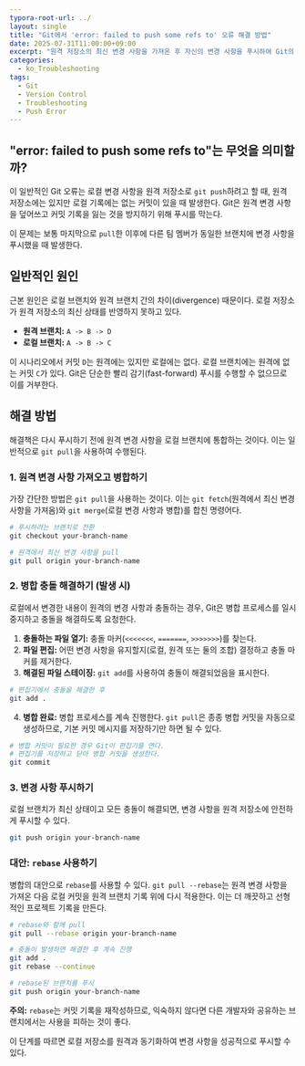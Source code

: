 ```yaml
---
typora-root-url: ../
layout: single
title: "Git에서 'error: failed to push some refs to' 오류 해결 방법"
date: 2025-07-31T11:00:00+09:00
excerpt: "원격 저장소의 최신 변경 사항을 가져온 후 자신의 변경 사항을 푸시하여 Git의 'failed to push some refs' 오류를 해결합니다."
categories:
  - ko_Troubleshooting
tags:
  - Git
  - Version Control
  - Troubleshooting
  - Push Error
---
```


## "error: failed to push some refs to"는 무엇을 의미할까?

이 일반적인 Git 오류는 로컬 변경 사항을 원격 저장소로 `git push`하려고 할 때, 원격 저장소에는 있지만 로컬 기록에는 없는 커밋이 있을 때 발생한다. Git은 원격 변경 사항을 덮어쓰고 커밋 기록을 잃는 것을 방지하기 위해 푸시를 막는다.

이 문제는 보통 마지막으로 `pull`한 이후에 다른 팀 멤버가 동일한 브랜치에 변경 사항을 푸시했을 때 발생한다.

## 일반적인 원인

근본 원인은 로컬 브랜치와 원격 브랜치 간의 차이(divergence) 때문이다. 로컬 저장소가 원격 저장소의 최신 상태를 반영하지 못하고 있다.

- **원격 브랜치:** `A -> B -> D`
- **로컬 브랜치:** `A -> B -> C`

이 시나리오에서 커밋 `D`는 원격에는 있지만 로컬에는 없다. 로컬 브랜치에는 원격에 없는 커밋 `C`가 있다. Git은 단순한 빨리 감기(fast-forward) 푸시를 수행할 수 없으므로 이를 거부한다.

## 해결 방법

해결책은 다시 푸시하기 전에 원격 변경 사항을 로컬 브랜치에 통합하는 것이다. 이는 일반적으로 `git pull`을 사용하여 수행된다.

### 1. 원격 변경 사항 가져오고 병합하기

가장 간단한 방법은 `git pull`을 사용하는 것이다. 이는 `git fetch`(원격에서 최신 변경 사항을 가져옴)와 `git merge`(로컬 변경 사항과 병합)를 합친 명령어다.

```bash
# 푸시하려는 브랜치로 전환
git checkout your-branch-name

# 원격에서 최신 변경 사항을 pull
git pull origin your-branch-name
```

### 2. 병합 충돌 해결하기 (발생 시)

로컬에서 변경한 내용이 원격의 변경 사항과 충돌하는 경우, Git은 병합 프로세스를 일시 중지하고 충돌을 해결하도록 요청한다.

1.  **충돌하는 파일 열기:** 충돌 마커(`<<<<<<<`, `=======`, `>>>>>>>`)를 찾는다.
2.  **파일 편집:** 어떤 변경 사항을 유지할지(로컬, 원격 또는 둘의 조합) 결정하고 충돌 마커를 제거한다.
3.  **해결된 파일 스테이징:** `git add`를 사용하여 충돌이 해결되었음을 표시한다.

```bash
# 편집기에서 충돌을 해결한 후
git add .
```

4.  **병합 완료:** 병합 프로세스를 계속 진행한다. `git pull`은 종종 병합 커밋을 자동으로 생성하므로, 기본 커밋 메시지를 저장하기만 하면 될 수 있다.

```bash
# 병합 커밋이 필요한 경우 Git이 편집기를 연다.
# 편집기를 저장하고 닫아 병합 커밋을 생성한다.
git commit
```

### 3. 변경 사항 푸시하기

로컬 브랜치가 최신 상태이고 모든 충돌이 해결되면, 변경 사항을 원격 저장소에 안전하게 푸시할 수 있다.

```bash
git push origin your-branch-name
```

### 대안: `rebase` 사용하기

병합의 대안으로 `rebase`를 사용할 수 있다. `git pull --rebase`는 원격 변경 사항을 가져온 다음 로컬 커밋을 원격 브랜치 기록 위에 다시 적용한다. 이는 더 깨끗하고 선형적인 프로젝트 기록을 만든다.

```bash
# rebase와 함께 pull
git pull --rebase origin your-branch-name

# 충돌이 발생하면 해결한 후 계속 진행
git add .
git rebase --continue

# rebase된 브랜치를 푸시
git push origin your-branch-name
```

**주의:** `rebase`는 커밋 기록을 재작성하므로, 익숙하지 않다면 다른 개발자와 공유하는 브랜치에서는 사용을 피하는 것이 좋다.

이 단계를 따르면 로컬 저장소를 원격과 동기화하여 변경 사항을 성공적으로 푸시할 수 있다.
